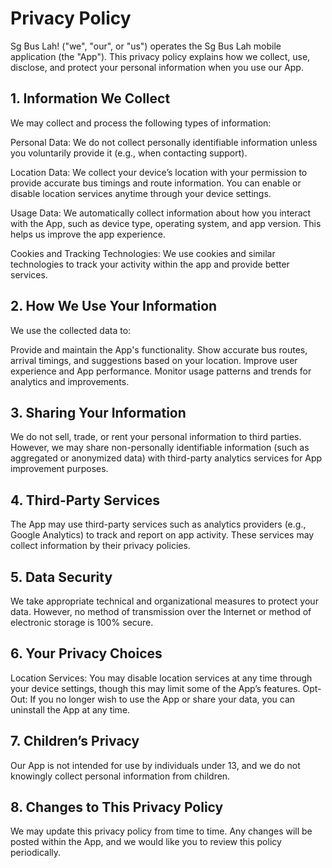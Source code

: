 # **Privacy Policy**

Sg Bus Lah! ("we", "our", or "us") operates the Sg Bus Lah mobile application (the "App"). This privacy policy explains how we collect, use, disclose, and protect your personal information when you use our App.

## **1. Information We Collect**
We may collect and process the following types of information:

Personal Data: We do not collect personally identifiable information unless you voluntarily provide it (e.g., when contacting support).

Location Data: We collect your device’s location with your permission to provide accurate bus timings and route information. You can enable or disable location services anytime through your device settings.

Usage Data: We automatically collect information about how you interact with the App, such as device type, operating system, and app version. This helps us improve the app experience.

Cookies and Tracking Technologies: We use cookies and similar technologies to track your activity within the app and provide better services.

## **2. How We Use Your Information**
We use the collected data to:

Provide and maintain the App's functionality.
Show accurate bus routes, arrival timings, and suggestions based on your location.
Improve user experience and App performance.
Monitor usage patterns and trends for analytics and improvements.

## **3. Sharing Your Information**
We do not sell, trade, or rent your personal information to third parties. However, we may share non-personally identifiable information (such as aggregated or anonymized data) with third-party analytics services for App improvement purposes.

## **4. Third-Party Services**
The App may use third-party services such as analytics providers (e.g., Google Analytics) to track and report on app activity. These services may collect information by their privacy policies.

## **5. Data Security**
We take appropriate technical and organizational measures to protect your data. However, no method of transmission over the Internet or method of electronic storage is 100% secure.

## **6. Your Privacy Choices**
Location Services: You may disable location services at any time through your device settings, though this may limit some of the App’s features.
Opt-Out: If you no longer wish to use the App or share your data, you can uninstall the App at any time.

## **7. Children’s Privacy**
Our App is not intended for use by individuals under 13, and we do not knowingly collect personal information from children.

## **8. Changes to This Privacy Policy**
We may update this privacy policy from time to time. Any changes will be posted within the App, and we would like you to review this policy periodically.
